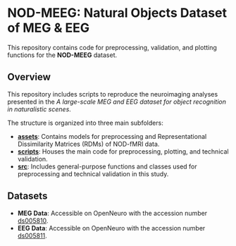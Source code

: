 # NOD-MEEG: Natural Objects Dataset of MEG & EEG

This repository contains code for preprocessing, validation, and plotting functions for the **NOD-MEEG** dataset.

## Overview

This repository includes scripts to reproduce the neuroimaging analyses presented in the *A large-scale MEG and EEG dataset for object recognition in naturalistic scenes*.

The structure is organized into three main subfolders:
- **[assets](https://github.com/colehank/NOD-MEEG/tree/main/assets)**: Contains models for preprocessing and Representational Dissimilarity Matrices (RDMs) of NOD-fMRI data.
- **[scripts](https://github.com/colehank/NOD-MEEG/tree/main/scripts)**: Houses the main code for preprocessing, plotting, and technical validation.
- **[src](https://github.com/colehank/NOD-MEEG/tree/main/src)**: Includes general-purpose functions and classes used for preprocessing and technical validation in this study.

## Datasets

- **MEG Data**: Accessible on OpenNeuro with the accession number [ds005810](https://openneuro.org/datasets/ds005810).  
- **EEG Data**: Accessible on OpenNeuro with the accession number [ds005811](https://openneuro.org/datasets/ds005811).  
